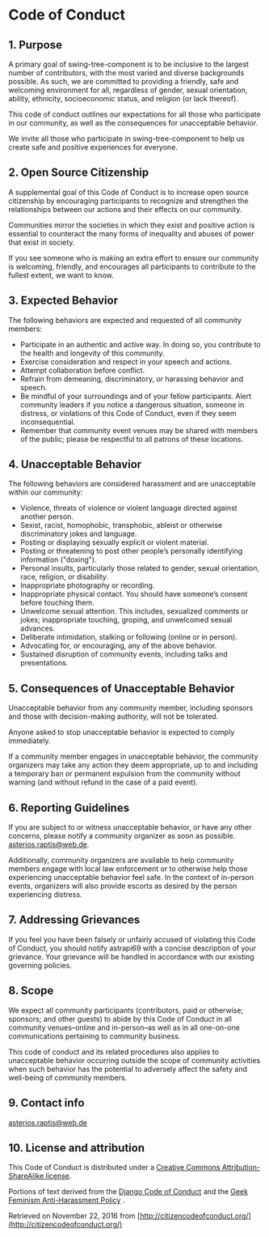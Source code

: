# Code of Conduct

## 1. Purpose

A primary goal of swing-tree-component is to be inclusive to the largest number of contributors,
with the most varied
and diverse backgrounds possible. As such, we are committed to providing a friendly, safe and
welcoming environment for
all, regardless of gender, sexual orientation, ability, ethnicity, socioeconomic status, and
religion (or lack thereof).

This code of conduct outlines our expectations for all those who participate in our community, as
well as the
consequences for unacceptable behavior.

We invite all those who participate in swing-tree-component to help us create safe and positive
experiences for
everyone.

## 2. Open Source Citizenship

A supplemental goal of this Code of Conduct is to increase open source citizenship by encouraging
participants to
recognize and strengthen the relationships between our actions and their effects on our community.

Communities mirror the societies in which they exist and positive action is essential to counteract
the many forms of
inequality and abuses of power that exist in society.

If you see someone who is making an extra effort to ensure our community is welcoming, friendly, and
encourages all
participants to contribute to the fullest extent, we want to know.

## 3. Expected Behavior

The following behaviors are expected and requested of all community members:

* Participate in an authentic and active way. In doing so, you contribute to the health and
  longevity of this community.
* Exercise consideration and respect in your speech and actions.
* Attempt collaboration before conflict.
* Refrain from demeaning, discriminatory, or harassing behavior and speech.
* Be mindful of your surroundings and of your fellow participants. Alert community leaders if you
  notice a dangerous
  situation, someone in distress, or violations of this Code of Conduct, even if they seem
  inconsequential.
* Remember that community event venues may be shared with members of the public; please be
  respectful to all patrons of
  these locations.

## 4. Unacceptable Behavior

The following behaviors are considered harassment and are unacceptable within our community:

* Violence, threats of violence or violent language directed against another person.
* Sexist, racist, homophobic, transphobic, ableist or otherwise discriminatory jokes and language.
* Posting or displaying sexually explicit or violent material.
* Posting or threatening to post other people’s personally identifying information ("doxing").
* Personal insults, particularly those related to gender, sexual orientation, race, religion, or
  disability.
* Inappropriate photography or recording.
* Inappropriate physical contact. You should have someone’s consent before touching them.
* Unwelcome sexual attention. This includes, sexualized comments or jokes; inappropriate touching,
  groping, and
  unwelcomed sexual advances.
* Deliberate intimidation, stalking or following (online or in person).
* Advocating for, or encouraging, any of the above behavior.
* Sustained disruption of community events, including talks and presentations.

## 5. Consequences of Unacceptable Behavior

Unacceptable behavior from any community member, including sponsors and those with decision-making
authority, will not
be tolerated.

Anyone asked to stop unacceptable behavior is expected to comply immediately.

If a community member engages in unacceptable behavior, the community organizers may take any action
they deem
appropriate, up to and including a temporary ban or permanent expulsion from the community without
warning (and without
refund in the case of a paid event).

## 6. Reporting Guidelines

If you are subject to or witness unacceptable behavior, or have any other concerns, please notify a
community organizer
as soon as possible. asterios.raptis@web.de.

Additionally, community organizers are available to help community members engage with local law
enforcement or to
otherwise help those experiencing unacceptable behavior feel safe. In the context of in-person
events, organizers will
also provide escorts as desired by the person experiencing distress.

## 7. Addressing Grievances

If you feel you have been falsely or unfairly accused of violating this Code of Conduct, you should
notify astrapi69
with a concise description of your grievance. Your grievance will be handled in accordance with our
existing governing
policies.

## 8. Scope

We expect all community participants (contributors, paid or otherwise; sponsors; and other guests)
to abide by this Code
of Conduct in all community venues–online and in-person–as well as in all one-on-one communications
pertaining to
community business.

This code of conduct and its related procedures also applies to unacceptable behavior occurring
outside the scope of
community activities when such behavior has the potential to adversely affect the safety and
well-being of community
members.

## 9. Contact info

asterios.raptis@web.de

## 10. License and attribution

This Code of Conduct is distributed under
a [Creative Commons Attribution-ShareAlike license](http://creativecommons.org/licenses/by-sa/3.0/).

Portions of text derived from the [Django Code of Conduct](https://www.djangoproject.com/conduct/)
and
the [Geek Feminism Anti-Harassment Policy](http://geekfeminism.wikia.com/wiki/Conference_anti-harassment/Policy)
.

Retrieved on November 22, 2016
from [http://citizencodeofconduct.org/](http://citizencodeofconduct.org/)
